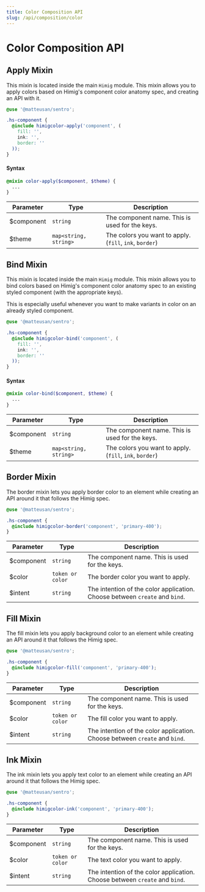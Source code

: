 ```yaml
---
title: Color Composition API
slug: /api/composition/color
---
```

# Color Composition API
## Apply Mixin
This mixin is located inside the main `Himig` module. This mixin allows you to apply colors based on Himig's component
color anatomy spec, and creating an API with it.

```scss
@use '@matteusan/sentro';

.hs-component {
  @include himigcolor-apply('component', (
    fill: '',
    ink: '',
    border: ''
  ));
}
```

#### Syntax

```scss
@mixin color-apply($component, $theme) {
  ...
}
```

| Parameter  | Type                  | Description                                             |
|------------|-----------------------|---------------------------------------------------------|
| $component | `string`              | The component name. This is used for the keys.          |
| $theme     | `map<string, string>` | The colors you want to apply. (`fill`, `ink`, `border`) |

## Bind Mixin
This mixin is located inside the main `Himig` module. This mixin allows you to bind colors based on Himig's component
color anatomy spec to an existing styled component (with the appropriate keys).

This is especially useful whenever you want to make variants in color on an already styled component.

```scss
@use '@matteusan/sentro';

.hs-component {
  @include himigcolor-bind('component', (
    fill: '',
    ink: '',
    border: ''
  ));
}
```

#### Syntax

```scss
@mixin color-bind($component, $theme) {
  ...
}
```

| Parameter  | Type                  | Description                                             |
|------------|-----------------------|---------------------------------------------------------|
| $component | `string`              | The component name. This is used for the keys.          |
| $theme     | `map<string, string>` | The colors you want to apply. (`fill`, `ink`, `border`) |

## Border Mixin
The border mixin lets you apply border color to an element while creating an API around it that follows the Himig spec.

```scss
@use '@matteusan/sentro';

.hs-component {
  @include himigcolor-border('component', 'primary-400');
}
```

| Parameter  | Type             | Description                                                                 |
|------------|------------------|-----------------------------------------------------------------------------|
| $component | `string`         | The component name. This is used for the keys.                              |
| $color     | `token or color` | The border color you want to apply.                                         |
| $intent    | `string`         | The intention of the color application. Choose between `create` and `bind`. |

## Fill Mixin
The fill mixin lets you apply background color to an element while creating an API around it that follows the Himig spec.

```scss
@use '@matteusan/sentro';

.hs-component {
  @include himigcolor-fill('component', 'primary-400');
}
```

| Parameter  | Type             | Description                                                                 |
|------------|------------------|-----------------------------------------------------------------------------|
| $component | `string`         | The component name. This is used for the keys.                              |
| $color     | `token or color` | The fill color you want to apply.                                           |
| $intent    | `string`         | The intention of the color application. Choose between `create` and `bind`. |

## Ink Mixin
The ink mixin lets you apply text color to an element while creating an API around it that follows the Himig spec.

```scss
@use '@matteusan/sentro';

.hs-component {
  @include himigcolor-ink('component', 'primary-400');
}
```

| Parameter  | Type             | Description                                                                 |
|------------|------------------|-----------------------------------------------------------------------------|
| $component | `string`         | The component name. This is used for the keys.                              |
| $color     | `token or color` | The text color you want to apply.                                           |
| $intent    | `string`         | The intention of the color application. Choose between `create` and `bind`. |
